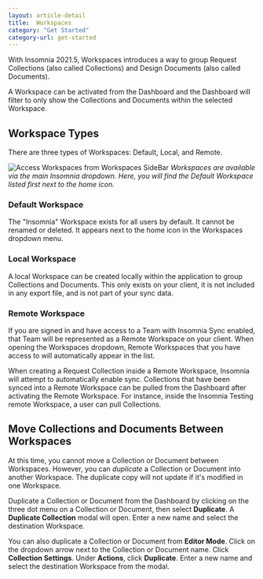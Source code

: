 ```yaml
---
layout: article-detail
title:  Workspaces
category: "Get Started"
category-url: get-started
---
```


With Insomnia 2021.5, Workspaces introduces a way to group Request Collections (also called Collections) and Design Documents (also called Documents).

A Workspace can be activated from the Dashboard and the Dashboard will filter to only show the Collections and Documents within the selected Workspace.

## Workspace Types

There are three types of Workspaces: Default, Local, and Remote.

![Access Workspaces from Workspaces SideBar](/assets/images/workspace-sidebar.png)
_Workspaces are available via the main Insomnia dropdown. Here, you will find the Default Workspace listed first next to the home icon._

### Default Workspace

The "Insomnia" Workspace exists for all users by default. It cannot be renamed or deleted. It appears next to the home icon in the Workspaces dropdown menu.

### Local Workspace

A local Workspace can be created locally within the application to group Collections and Documents. This only exists on your client, it is not included in any export file, and is not part of your sync data.

### Remote Workspace

If you are signed in and have access to a Team with Insomnia Sync enabled, that Team will be represented as a Remote Workspace on your client. When opening the Workspaces dropdown, Remote Workspaces that you have access to will automatically appear in the list.

When creating a Request Collection inside a Remote Workspace, Insomnia will attempt to automatically enable sync. Collections that have been synced into a Remote Workspace can be pulled from the Dashboard after activating the Remote Workspace. For instance, inside the Insomnia Testing remote Workspace, a user can pull Collections.

## Move Collections and Documents Between Workspaces

At this time, you cannot move a Collection or Document between Workspaces. However, you can _duplicate_ a Collection or Document into another Workspace. The duplicate copy will not update if it's modified in one Workspace.

Duplicate a Collection or Document from the Dashboard by clicking on the three dot menu on a Collection or Document, then select **Duplicate**. A **Duplicate Collection** modal will open. Enter a new name and select the destination Workspace.

You can also duplicate a Collection or Document from **Editor Mode**. Click on the dropdown arrow next to the Collection or Document name. Click **Collection Settings**. Under **Actions**, click **Duplicate**. Enter a new name and select the destination Workspace from the modal.
